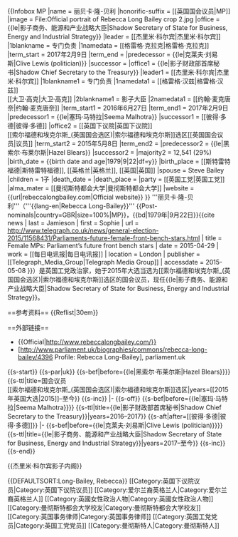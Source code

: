 {{Infobox MP
|name             = 丽贝卡·隆-贝利
|honorific-suffix = [[英国国会议员|MP]]
|image            = File:Official portrait of Rebecca Long Bailey crop 2.jpg
|office           = {{le|影子商务、能源和产业战略大臣|Shadow Secretary of State for Business, Energy and Industrial Strategy}}
|leader           = [[杰里米·科尔宾|杰里米·科尔宾]]
|1blankname       = 专门负责
|1namedata        = [[格雷格·克拉克|格雷格·克拉克]]
|term_start       = 2017年2月9日
|term_end         = 
|predecessor      = {{le|克莱夫·刘易斯|Clive Lewis (politician)}}
|successor        = 
|office1          = {{le|影子财政部首席秘书|Shadow Chief Secretary to the Treasury}}
|leader1          = [[杰里米·科尔宾|杰里米·科尔宾]]
|1blankname1      = 专门负责
|1namedata1       = [[格雷格·汉兹|格雷格·汉兹]]<br>[[大卫·高克|大卫·高克]]
|2blankname1      = 影子大臣
|2namedata1       = [[约翰·麦克唐奈|约翰·麦克唐奈]]
|term_start1      = 2016年6月27日
|term_end1        = 2017年2月9日
|predecessor1     = {{le|塞玛·马特拉|Seema Malhotra}}
|successor1       = [[彼得·多德|彼得·多德]]
|office2          = [[英国下议院|英国下议院]]<br>[[索尔福德和埃克尔斯_(英国国会选区)|索尔福德和埃克尔斯]]选区[[英国国会议员|议员]]
|term_start2      = 2015年5月8日
|term_end2        = 
|predecessor2     = {{le|黑索尔·布莱尔斯|Hazel Blears}}
|successor2       = 
|majority2        = 12,541 (29%)
|birth_date       = {{birth date and age|1979|9|22|df=y}}
|birth_place      = [[斯特雷特福德|斯特雷特福德]], [[英格兰|英格兰]], [[英国|英国]]
|spouse           = Steve Bailey
|children         = 1子
|death_date       = 
|death_place      = 
|party            = [[英国工党|英国工党]]
|alma_mater       = [[曼彻斯特都会大学|曼彻斯特都会大学]]
|website          = {{url|rebeccalongbailey.com|Official website}}
}}
'''丽贝卡·隆-贝利'''（'''{{lang-en|Rebecca Long-Bailey}}''' {{Post-nominals|country=GBR|size=100%|MP}}，{{bd|1979年|9月22日}}<ref name="telegraph.co.uk">{{cite news | last = Jamieson | first = Sophie | url = http://www.telegraph.co.uk/news/general-election-2015/11568431/Parliaments-future-female-front-bench-stars.html | title = Female MPs: Parliament’s future front bench stars | date = 2015-04-29 | work = [[每日电讯报|每日电讯报]] | location = London | publisher = [[Telegraph_Media_Group|Telegraph Media Group]] | accessdate = 2015-05-08 }}</ref>）是英国工党政治家，她于2015年大选当选为[[索尔福德和埃克尔斯_(英国国会选区)|索尔福德和埃克尔斯]]选区的国会议员，现任{{le|影子商务、能源和产业战略大臣|Shadow Secretary of State for Business, Energy and Industrial Strategy}}。

==参考资料==
{{Reflist|30em}}

==外部链接==
* {{Official|http://www.rebeccalongbailey.com/}}
* [http://www.parliament.uk/biographies/commons/rebecca-long-bailey/4396 Profile: Rebecca Long-Bailey], parliament.uk

{{s-start}}
{{s-par|uk}}
{{s-bef|before={{le|黑索尔·布莱尔斯|Hazel Blears}}}}
{{s-ttl|title=国会议员<br>[[索尔福德和埃克尔斯_(英国国会选区)|索尔福德和埃克尔斯]]选区|years=[[2015年英国大选|2015]]–至今}}
{{s-inc}}
|-
{{s-off}}
{{s-bef|before={{le|塞玛·马特拉|Seema Malhotra}}}}
{{s-ttl|title={{le|影子财政部首席秘书|Shadow Chief Secretary to the Treasury}}|years=2016–2017}}
{{s-aft|after=[[彼得·多德|彼得·多德]]}}
|-
{{s-bef|before={{le|克莱夫·刘易斯|Clive Lewis (politician)}}}}
{{s-ttl|title={{le|影子商务、能源和产业战略大臣|Shadow Secretary of State for Business, Energy and Industrial Strategy}}|years=2017–至今}}
{{s-inc}}
{{s-end}}

{{杰里米·科尔宾影子内阁}}

{{DEFAULTSORT:Long-Bailey, Rebecca}}
[[Category:英国下议院议员|Category:英国下议院议员]]
[[Category:爱尔兰裔英格兰人|Category:爱尔兰裔英格兰人]]
[[Category:英國女性政治人物|Category:英國女性政治人物]]
[[Category:曼彻斯特都会大学校友|Category:曼彻斯特都会大学校友]]
[[Category:英国事务律师|Category:英国事务律师]]
[[Category:英国工党党员|Category:英国工党党员]]
[[Category:曼彻斯特人|Category:曼彻斯特人]]